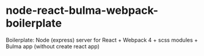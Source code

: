 # node-react-bulma-webpack-boilerplate
Boilerplate: Node (express) server for React + Webpack 4 + scss modules + Bulma app (without create react app)
